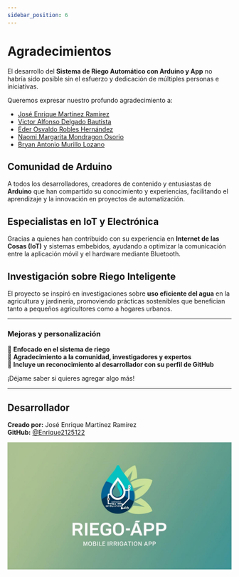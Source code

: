 ```yaml
---
sidebar_position: 6
---
```


# Agradecimientos

El desarrollo del **Sistema de Riego Automático con Arduino y App** no habría sido posible sin el esfuerzo y dedicación de múltiples personas e iniciativas.  

Queremos expresar nuestro profundo agradecimiento a:  

- [José Enrique Martinez Ramirez](https://github.com/Enrique2125122) 
- [Victor Alfonso Delgado Bautista](https://github.com/VicDel05) 
- [Eder Osvaldo Robles Hernández](https://github.com/Osvaldo-1) 
- [Naomi Margarita Mondragon Osorio](https://github.com/) 
- [Bryan Antonio Murillo Lozano](https://github.com/) 

## Comunidad de Arduino  
A todos los desarrolladores, creadores de contenido y entusiastas de **Arduino** que han compartido su conocimiento y experiencias, facilitando el aprendizaje y la innovación en proyectos de automatización.  

## Especialistas en IoT y Electrónica  
Gracias a quienes han contribuido con su experiencia en **Internet de las Cosas (IoT)** y sistemas embebidos, ayudando a optimizar la comunicación entre la aplicación móvil y el hardware mediante Bluetooth.  

## Investigación sobre Riego Inteligente  
El proyecto se inspiró en investigaciones sobre **uso eficiente del agua** en la agricultura y jardinería, promoviendo prácticas sostenibles que benefician tanto a pequeños agricultores como a hogares urbanos.  

---

### Mejoras y personalización  
🔹 **Enfocado en el sistema de riego**  
🔹 **Agradecimiento a la comunidad, investigadores y expertos**  
🔹 **Incluye un reconocimiento al desarrollador con su perfil de GitHub**  

 ¡Déjame saber si quieres agregar algo más!

---

##  Desarrollador  

 **Creado por:** José Enrique Martínez Ramírez  
 **GitHub:** [@Enrique2125122](https://github.com/Enrique2125122)  

![Example image](../../static/img/LOGO-APPRIEGO.jpg)
